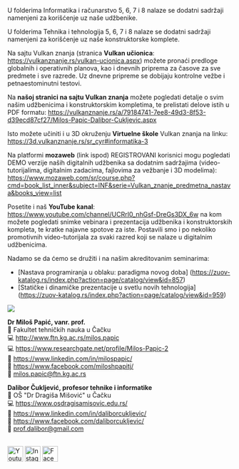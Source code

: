 U folderima Informatika i računarstvo 5, 6, 7 i 8 nalaze se dodatni sadržaji namenjeni za korišćenje uz naše udžbenike.

U folderima Tehnika i tehnologija 5, 6, 7 i 8 nalaze se dodatni sadržaji namenjeni za korišćenje uz naše konstruktorske komplete.

Na sajtu Vulkan znanja (stranica **Vulkan učionica**: https://vulkanznanje.rs/vulkan-ucionica.aspx) možete pronaći predloge globalnih i operativnih planova, kao i dnevnih priprema za časove za sve predmete i sve razrede.
Uz dnevne pripreme se dobijaju kontrolne vežbe i petnaestominutni testovi.

Na **našoj stranici na sajtu Vulkan znanja** možete pogledati detalje o svim našim udžbenicima i konstruktorskim kompletima, te prelistati delove istih u PDF formatu: https://vulkanznanje.rs/a/79184741-7ee8-49d3-8f53-d39ecd87cf27/Milos-Papic-Dalibor-Cukljevic.aspx

Isto možete učiniti i u 3D okruženju **Virtuelne škole** Vulkan znanja na linku: https://3d.vulkanznanje.rs/sr_cyr#informatika-3

Na platformi **mozaweb** (link ispod) REGISTROVANI korisnici mogu pogledati DEMO verzije naših digitalnih udžbenika sa dodatnim sadržajima (video-tutorijalima, digitalnim zadacima, fajlovima za vežbanje i 3D modelima):<br/>
https://www.mozaweb.com/sr/course.php?cmd=book_list_inner&subject=INF&serie=Vulkan_znanje_predmetna_nastava&books_view=list

Posetite i naš **YouTube kanal**: https://www.youtube.com/channel/UCRrI0_nhGsf-DreGs3DX_6w na kom možete pogledati snimke vebinara i prezentacija udžbenika i konstruktorskih kompleta, te kratke najavne spotove za iste. Postavili smo i po nekoliko promotivnih video-tutorijala za svaki razred koji se nalaze u digitalnim udžbenicima.

Nadamo se da ćemo se družiti i na našim akreditovanim seminarima:
- [Nastava programiranja u oblaku: paradigma novog doba] (https://zuov-katalog.rs/index.php?action=page/catalog/view&id=857)
- [Statičke i dinamičke prezentacije u svetlu novih tehnologija] (https://zuov-katalog.rs/index.php?action=page/catalog/view&id=959)

![](https://komarev.com/ghpvc/?username=vulkanznanje&label=Github+views)

**Dr Miloš Papić, vanr. prof.**<br/>
:office: Fakultet tehničkih nauka u Čačku <br/>
:computer: http://www.ftn.kg.ac.rs/milos.papic <br/>
:computer: https://www.researchgate.net/profile/Milos-Papic-2 <br/>
:scroll: https://www.linkedin.com/in/milospapic/ <br/>
:scroll: https://www.facebook.com/miloshpapitj/ <br/>
:e-mail: milos.papic@ftn.kg.ac.rs <br/>


**Dalibor Čukljević, profesor tehnike i informatike**<br/>
:office: OŠ "Dr Dragiša Mišović" u Čačku <br/>
:computer: https://www.osdragisamisovic.edu.rs/ <br/>
:scroll: https://www.linkedin.com/in/daliborcukljevic/ <br/>
:scroll: https://www.facebook.com/daliborcukljevic/ <br/>
:e-mail: prof.dalibor@gmail.com <br/>
</br>
<p align="left">
       <a href="https://www.youtube.com/channel/UCRrI0_nhGsf-DreGs3DX_6w" target="_blank"><img width="35" height="35" src="https://user-images.githubusercontent.com/61086486/111876944-437df400-89a1-11eb-95b5-acae1bba8043.png" alt="Youtube"></a>
         <a href="https://www.instagram.com/vulkan_znanje/" target="_blank"><img width="35" height="35" src="https://user-images.githubusercontent.com/61086486/111876943-437df400-89a1-11eb-841d-a9052812e1ca.png" alt="Instagram"></a>
<a href="https://www.facebook.com/vulkanznanje/" target="_blank"><img width="35" height="35" src="https://user-images.githubusercontent.com/61086486/111876942-42e55d80-89a1-11eb-8730-21077a321694.png" alt="Facebook"></a>


 

